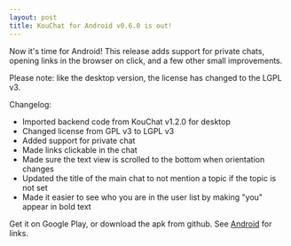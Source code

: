 ```yaml
---
layout: post
title: KouChat for Android v0.6.0 is out!
---
```


Now it's time for Android! This release adds support for private chats, opening links in the browser on click, and a few other small improvements.

Please note: like the desktop version, the license has changed to the LGPL v3.

Changelog:

* Imported backend code from KouChat v1.2.0 for desktop
* Changed license from GPL v3 to LGPL v3
* Added support for private chat
* Made links clickable in the chat
* Made sure the text view is scrolled to the bottom when orientation changes
* Updated the title of the main chat to not mention a topic if the topic is not set
* Made it easier to see who you are in the user list by making "you" appear in bold text

Get it on Google Play, or download the apk from github. See [Android](https://code.google.com/p/kouchat/wiki/Android) for links.
